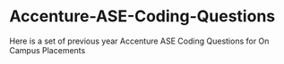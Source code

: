 # Accenture-ASE-Coding-Questions
Here is a set of previous year Accenture ASE Coding Questions for On Campus Placements
